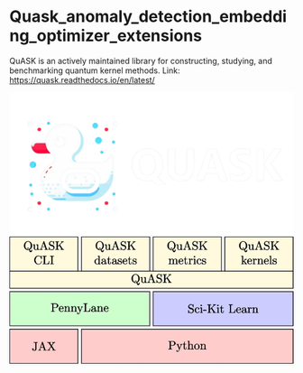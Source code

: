 # Quask_anomaly_detection_embedding_optimizer_extensions
QuASK is an actively maintained library for constructing, studying, and benchmarking quantum kernel methods. Link: https://quask.readthedocs.io/en/latest/

![Logo](logo_nobg.webp)
![Software Stack Describing Quask](Software-stack-describing-the-modularity-of-QuASK-QuASK-is-written-on-top-of-PennyLane.png)


